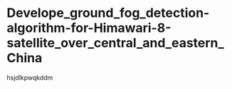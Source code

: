 # Develope_ground_fog_detection-algorithm-for-Himawari-8-satellite_over_central_and_eastern_China

hsjdlkpwqkddm
